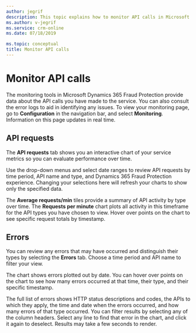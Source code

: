 ```yaml
---
author: jegrif
description: This topic explains how to monitor API calls in Microsoft Dynamics 365 Fraud Protection.
ms.author: v-jegrif
ms.service: crm-online
ms.date: 07/18/2019

ms.topic: conceptual
title: Monitor API calls
---
```



# Monitor API calls

The monitoring tools in Microsoft Dynamics 365 Fraud Protection provide data about the API calls you have made to the service. You can also consult the error logs to aid in identifying any issues. To view your monitoring page, go to **Configuration** in the navigation bar, and select **Monitoring**. Information on this page updates in real time.

## API requests

The **API requests** tab shows you an interactive chart of your service metrics so you can evaluate performance over time.

Use the drop-down menus and select date ranges to review API requests by time period, API name and type, and Dynamics 365 Fraud Protection experience. Changing your selections here will refresh your charts to show only the specified data.

The **Average requests/min** tiles provide a summary of API activity by type over time. The **Requests per minute** chart plots all activity in this timeframe for the API types you have chosen to view. Hover over points on the chart to see specific request totals by timestamp. 

## Errors

You can review any errors that may have occurred and distinguish their types by selecting the **Errors** tab. Choose a time period and API name to filter your view.

The chart shows errors plotted out by date. You can hover over points on the chart to see how many errors occurred at that time, their type, and their specific timestamp.

The full list of errors shows HTTP status descriptions and codes, the APIs to which they apply, the time and date when the errors occurred, and how many errors of that type occurred. You can filter results by selecting any of the column headers. Select any line to find that error in the chart, and click it again to deselect. Results may take a few seconds to render. 
